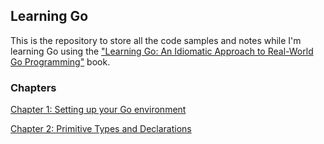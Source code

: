 ## Learning Go

This is the repository to store all the code samples and notes while I'm learning Go using the ["Learning Go: An Idiomatic Approach to Real-World Go Programming"](https://www.amazon.com/Learning-Go-Idiomatic-Real-World-Programming/dp/1492077216) book.

### Chapters

[Chapter 1: Setting up your Go environment](https://github.com/bustanil/learning_go/tree/master/ch1)

[Chapter 2: Primitive Types and Declarations](https://github.com/bustanil/learning_go/tree/master/ch2)
